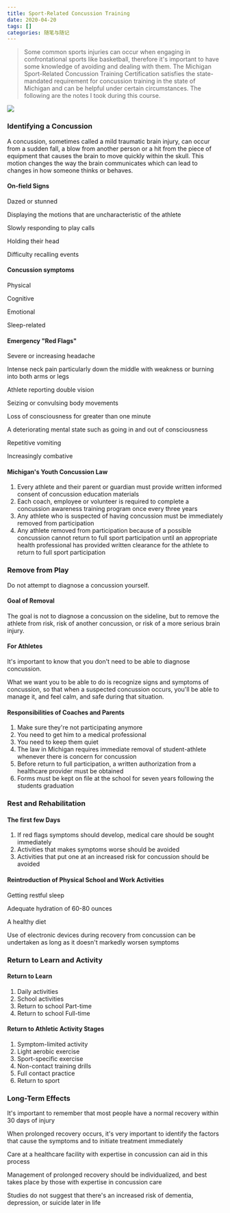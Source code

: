 ```yaml
---
title: Sport-Related Concussion Training
date: 2020-04-20
tags: []
categories: 随笔与随记
---
```


> Some common sports injuries can occur when engaging in confrontational sports like basketball, therefore it's important to have some knowledge of avoiding and dealing with them. The Michigan Sport-Related Concussion Training Certification satisfies the state-mandated requirement for concussion training in the state of Michigan and can be helpful under certain circumstances. The following are the notes I took during this course.

<!--more-->

![](https://blog.zhuangzhihao.top/img/michigan-sport-related-concussion-training-certificate.png)

### Identifying a Concussion

A concussion, sometimes called a mild traumatic brain injury, can occur from a sudden fall, a blow from another person or a hit from the piece of equipment that causes the brain to move quickly within the skull. This motion changes the way the brain communicates which can lead to changes in how someone thinks or behaves.

#### On-field Signs

Dazed or stunned

Displaying the motions that are uncharacteristic of the athlete

Slowly responding to play calls

Holding their head

Difficulty recalling events

#### Concussion symptoms

Physical

Cognitive

Emotional

Sleep-related

#### Emergency "Red Flags"

Severe or increasing headache

Intense neck pain particularly down the middle with weakness or burning into both arms or legs

Athlete reporting double vision

Seizing or convulsing body movements

Loss of consciousness for greater than one minute

A deteriorating mental state such as going in and out of consciousness

Repetitive vomiting

Increasingly combative

#### Michigan's Youth Concussion Law

1. Every athlete and their parent or guardian must provide written informed consent of concussion education materials
2. Each coach, employee or volunteer is required to complete a concussion awareness training program once every three years
3. Any athlete who is suspected of having concussion must be immediately removed from participation
4. Any athlete removed from participation because of a possible concussion cannot return to full sport participation until an appropriate health professional has provided written clearance for the athlete to return to full sport participation

### Remove from Play

Do not attempt to diagnose a concussion yourself.

#### Goal of Removal

The goal is not to diagnose a concussion on the sideline, but to remove the athlete from risk, risk of another concussion, or risk of a more serious brain injury.

#### For Athletes

It's important to know that you don't need to be able to diagnose concussion.

What we want you to be able to do is recognize signs and symptoms of concussion, so that when a suspected concussion occurs, you'll be able to manage it, and feel calm, and safe during that situation.

#### Responsibilities of Coaches and Parents

1. Make sure they're not participating anymore
2. You need to get him to a medical professional
3. You need to keep them quiet
4. The law in Michigan requires immediate removal of student-athlete whenever there is concern for concussion
5. Before return to full participation, a written authorization from a healthcare provider must be obtained
6. Forms must be kept on file at the school for seven years following the students graduation

### Rest and Rehabilitation

#### The first few Days

1. If red flags symptoms should develop, medical care should be sought immediately
2. Activities that makes symptoms worse should be avoided
3. Activities that put one at an increased risk for concussion should be avoided

#### Reintroduction of Physical School and Work Activities

Getting restful sleep

Adequate hydration of 60-80 ounces

A healthy diet

Use of electronic devices during recovery from concussion can be undertaken as long as it doesn't markedly worsen symptoms

### Return to Learn and Activity

#### Return to Learn

1. Daily activities
2. School activities
3. Return to school Part-time
4. Return to school Full-time

#### Return to Athletic Activity Stages

1. Symptom-limited activity
2. Light aerobic exercise
3. Sport-specific exercise
4. Non-contact training drills
5. Full contact practice
6. Return to sport

### Long-Term Effects

It's important to remember that most people have a normal recovery within 30 days of injury

When prolonged recovery occurs, it's very important to identify the factors that cause the symptoms and to initiate treatment immediately

Care at a healthcare facility with expertise in concussion can aid in this process

Management of prolonged recovery should be individualized, and best takes place by those with expertise in concussion care

Studies do not suggest that there's an increased risk of dementia, depression, or suicide later in life
